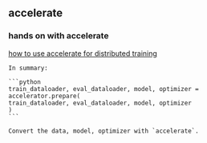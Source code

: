## accelerate


### hands on with accelerate

[how to use accelerate for distributed training](https://huggingface.co/docs/transformers/en/accelerate)

    In summary:

    ```python
    train_dataloader, eval_dataloader, model, optimizer = accelerator.prepare(
    train_dataloader, eval_dataloader, model, optimizer
    )
    ```

    Convert the data, model, optimizer with `accelerate`.